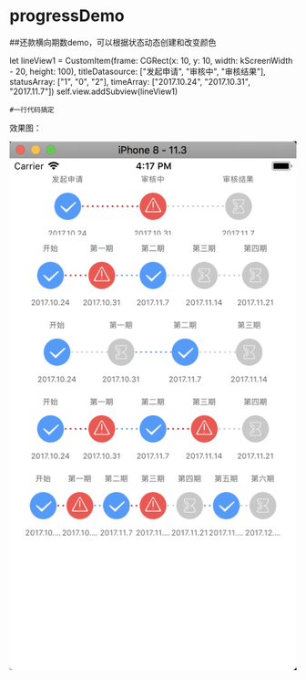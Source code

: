 # progressDemo
##还款横向期数demo，可以根据状态动态创建和改变颜色


 <p>let lineView1 = CustomItem(frame: CGRect(x: 10, y: 10, width: kScreenWidth - 20, height: 100), titleDatasource: ["发起申请", "审核中", "审核结果"], statusArray: ["1", "0", "2"], timeArray: ["2017.10.24", "2017.10.31", "2017.11.7"])
        self.view.addSubview(lineView1)

```
#一行代码搞定
```
效果图：
<p> <img src = "https://github.com/TheGitHubOfLee/progressDemo/blob/master/WX20180330-161712%402x.png">
